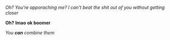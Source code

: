 *Oh? You're apporaching me?*
_I can't beat the shit out of you without getting closer_

**Oh?**
__lmao ok boomer__

_You **can** combine them_
